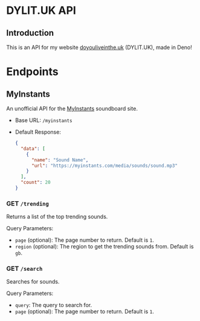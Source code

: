 # DYLIT.UK API
## Introduction
This is an API for my website [doyouliveinthe.uk][dylit.uk] (DYLIT.UK), made in Deno!

# Endpoints
## MyInstants
An unofficial API for the [MyInstants](https://myinstants.com) soundboard site.

- Base URL: `/myinstants`
- Default Response:

    ```json
    {
      "data": [
        {
          "name": "Sound Name",
          "url": "https://myinstants.com/media/sounds/sound.mp3"
        }
      ],
      "count": 20
    }
    ```

### GET `/trending`
Returns a list of the top trending sounds.

Query Parameters:
- `page` (optional): The page number to return. Default is `1`.
- `region` (optional): The region to get the trending sounds from. Default is `gb`.

### GET `/search`
Searches for sounds.

Query Parameters:
- `query`: The query to search for.
- `page` (optional): The page number to return. Default is `1`.

[dylit.uk]: https://doyouliveinthe.uk

